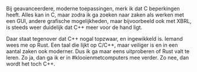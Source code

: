 Bij geavanceerdere, moderne toepassingen, merk ik dat C beperkingen heeft. Alles kan in C, maar zodra ik ga zoeken naar zaken als
werken met een GUI, andere grafische mogelijkheden, maar bijvoorbeeld ook met XBRL, is steeds weer duidelijk dat C++ meer voor de hand
ligt.

Daar staat tegenover dat C++ nogal topzwaar, en ingewikkeld is. Iemand wees me op Rust. Een taal die lijkt op C/C++, maar veiliger is
en in een aantal zaken ook moderner. Dus ik ga maar eens uitproberen of Rust valt te leren. Zo ja, dan ga ik er in #klooienmetcomputers
mee verder. Zo nee, dan wordt het toch C++.

